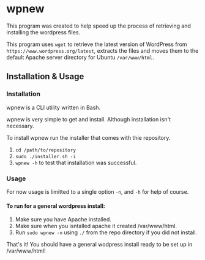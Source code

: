 # wpnew

This program was created to help speed up the process of retrieving and installing the wordpress files.

This program uses `wget` to retrieve the latest version of WordPress from `https://www.wordpress.org/latest`, extracts the files and moves them to the default Apache server directory for Ubuntu `/var/www/html`.

## Installation & Usage

### Installation
wpnew is a CLI utility written in Bash.

wpnew is very simple to get and install.  Although installation isn't necessary.

To install wpnew run the installer that comes with thie repository.

1. `cd /path/to/repository`
2. `sudo ./installer.sh -i`
3. `wpnew -h` to test that installation was successful.

### Usage

For now usage is limitted to a single option `-n`, and `-h` for help of course.

#### To run for a general wordpress install:
1. Make sure you have Apache installed.
2. Make sure when you isntalled apache it created /var/www/html.
3. Run `sudo wpnew -n` using `./` from the repo directory  if you did not install.

That's it! You should have a general wodpress install ready to be set up in /var/www/html!